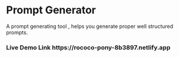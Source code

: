 # Prompt Generator
 A prompt generating tool , helps you generate proper well structured prompts.

<h3>Live Demo Link https://rococo-pony-8b3897.netlify.app </h3>
